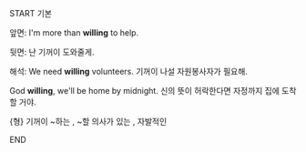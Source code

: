 START
기본

앞면:
I'm more than **willing** to help.

뒷면:
난 기꺼이 도와줄게.

해석:
We need **willing** volunteers.
기꺼이 나설 자원봉사자가 필요해.

God **willing**, we'll be home by midnight.
신의 뜻이 허락한다면 자정까지 집에 도착할 거야.

{형} 기꺼이 ~하는 , ~할 의사가 있는 , 자발적인
<!--ID: 1757063045450-->
END